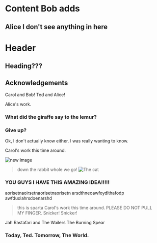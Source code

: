 
# Content Bob adds

## Alice I don't see anything in here

# Header

## Heading???

## Acknowledgements

Carol and Bob!
Ted and Alice!

Alice's work.

### What did the giraffe say to the lemur?

### Give up?

Ok, I don't actually know either. I was really wanting to know.

Carol's work this time around.

![new image](https://wompampsupport.azureedge.net/fetchimage?siteId=7575&v=2&jpgQuality=100&width=700&url=https%3A%2F%2Fi.kym-cdn.com%2Fentries%2Ficons%2Ffacebook%2F000%2F031%2F961%2Fthisis.jpg)

> down the rabbit whole we go!
![The cat](https://ohmy.disney.com/wp-content/uploads/2014/07/Cheshire-CAt-thinking.jpg)

### YOU GUYS I HAVE THIS AMAZING IDEA!!!!!

aorisetnaoirsetnaorisetnaorisetn
arsdthneoawfoydlthafodp
awfduolahrsdoenarshd


> this is sparta
Carol's work this time around.
PLEASE DO NOT PULL MY FINGER. Snicker! Snicker!

Jah Rastafari and The Wailers
The Burning Spear

### Today, Ted. Tomorrow, The World.

